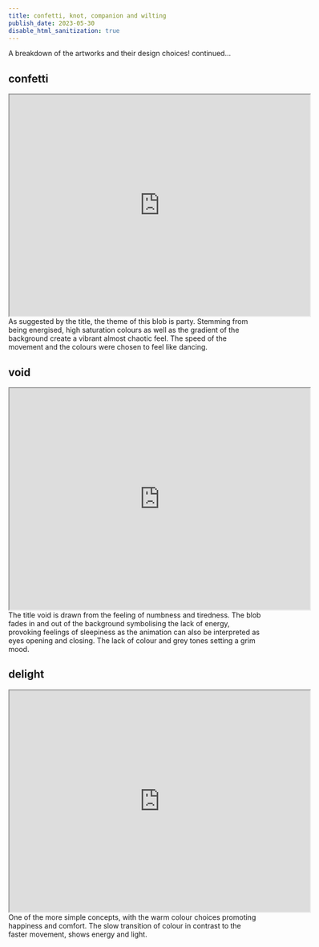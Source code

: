 ```yaml
---
title: confetti, knot, companion and wilting
publish_date: 2023-05-30
disable_html_sanitization: true
---
```


A breakdown of the artworks and their design choices! continued...

## confetti
<iframe width = "600" height = "442" src="https://editor.p5js.org/kirstinmeows/full/hCVjla9LQ"></iframe>
As suggested by the title, the theme of this blob is party.  Stemming from being energised, high saturation colours as well as the gradient of the background create a vibrant almost chaotic feel.  The speed of the movement and the colours were chosen to feel like dancing.

## void 
<iframe width = "600" height = "442" src="https://editor.p5js.org/kirstinmeows/full/0Eww7H0w0"></iframe> 
The title void is drawn from the feeling of numbness and tiredness.  The blob fades in and out of the background symbolising the lack of energy, provoking feelings of sleepiness as the animation can also be interpreted as eyes opening and closing.  The lack of colour and grey tones setting a grim mood.

## delight 
<iframe width = "600" height = "442" src="https://editor.p5js.org/kirstinmeows/full/0Eww7H0w0"></iframe> 
One of the more simple concepts, with the warm colour choices promoting happiness and comfort.  The slow transition of colour in contrast to the faster movement, shows energy and light.  